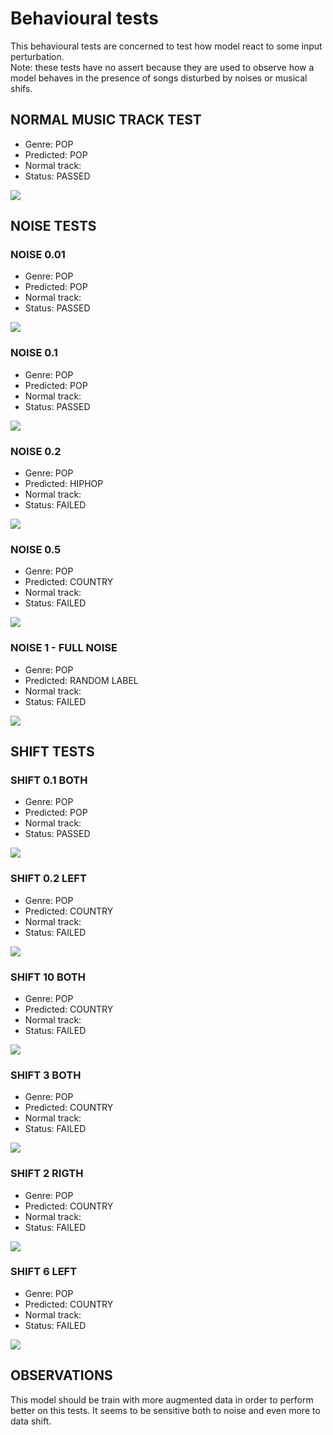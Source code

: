 # Behavioural tests

This behavioural tests are concerned to test how model react to some input perturbation.<br>
Note: these tests have no assert because they are used to observe how a model behaves in the presence of songs disturbed by noises or musical shifs.

## NORMAL MUSIC TRACK TEST

* Genre: POP
* Predicted: POP
* Normal track:
* Status: PASSED
<img src="./assets/normal.png">

## NOISE TESTS

### NOISE 0.01

* Genre: POP
* Predicted: POP
* Normal track:
* Status: PASSED
<img src="./assets/noise001.png">

### NOISE 0.1

* Genre: POP
* Predicted: POP
* Normal track:
* Status: PASSED
<img src="./assets/noise01.png">

### NOISE 0.2

* Genre: POP
* Predicted: HIPHOP
* Normal track:
* Status: FAILED
<img src="./assets/noise02.png">

### NOISE 0.5

* Genre: POP
* Predicted: COUNTRY
* Normal track:
* Status: FAILED
<img src="./assets/noise05.png">

### NOISE 1 - FULL NOISE

* Genre: POP
* Predicted: RANDOM LABEL
* Normal track:
* Status: FAILED
<img src="./assets/noise1.png">





## SHIFT TESTS

### SHIFT 0.1 BOTH

* Genre: POP
* Predicted: POP
* Normal track:
* Status: PASSED
<img src="./assets/shift01.png">

### SHIFT 0.2 LEFT

* Genre: POP
* Predicted: COUNTRY
* Normal track:
* Status: FAILED
<img src="./assets/shift02.png">

### SHIFT 10 BOTH

* Genre: POP
* Predicted: COUNTRY
* Normal track:
* Status: FAILED
<img src="./assets/shift10.png">

### SHIFT 3 BOTH

* Genre: POP
* Predicted: COUNTRY
* Normal track:
* Status: FAILED
<img src="./assets/shift3.png">

### SHIFT 2 RIGTH

* Genre: POP
* Predicted: COUNTRY
* Normal track:
* Status: FAILED
<img src="./assets/shift2.png">

### SHIFT 6 LEFT

* Genre: POP
* Predicted: COUNTRY
* Normal track:
* Status: FAILED
<img src="./assets/shift6.png">


## OBSERVATIONS
This model should be train with more augmented data in order to perform better on this tests.
It seems to be sensitive both to noise and even more to data shift.

